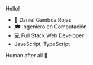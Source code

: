 Hello! 

- 🫡 Daniel Gamboa Rojas
- 🎓 Ingeniero en Computación
- 💻 Full Stack Web Developer
- JavaScript, TypeScript

Human after all 🤖
